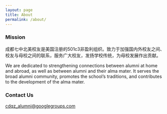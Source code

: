 ```yaml
---
layout: page
title: About
permalink: /about/
---
```

### Mission
成都七中北美校友是美国注册的501c3非盈利组织。致力于加强国内外校友之间、校友与母校之间的联系，服务广大校友，发扬学校传统，为母校发展作出贡献。 

We are dedicated to strengthening connections between alumni at home and abroad, as well as between alumni and their alma mater. It serves the broad alumni community, promotes the school’s traditions, and contributes to the development of the alma mater.

### Contact Us

[cdqz_alumni@googlegroups.com](mailto:cdqz_alumni@googlegroups.com)

